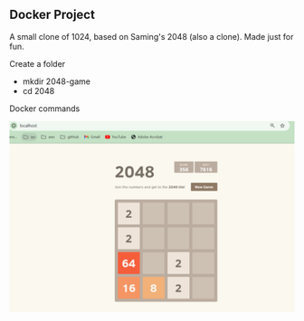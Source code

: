 ##  Docker Project ##

A small clone of 1024, based on Saming's 2048 (also a clone).
Made just for fun.


Create a folder 
 * mkdir 2048-game
 * cd 2048 

Docker commands



 ![alt text](image.png)